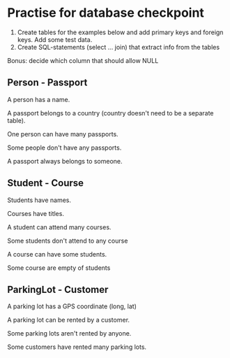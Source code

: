 # Practise for database checkpoint

1) Create tables for the examples below and add primary keys and foreign keys. Add some test data.
2) Create SQL-statements (select ... join) that extract info from the tables

Bonus: decide which column that should allow NULL

## Person - Passport

A person has a name. 

A passport belongs to a country (country doesn't need to be a separate table).

One person can have many passports. 

Some people don't have any passports.

A passport always belongs to someone.

## Student - Course

Students have names. 

Courses have titles.

A student can attend many courses. 

Some students don't attend to any course

A course can have some students.

Some course are empty of students

## ParkingLot - Customer

A parking lot has a GPS coordinate (long, lat)

A parking lot can be rented by a customer. 

Some parking lots aren't rented by anyone.

Some customers have rented many parking lots.

